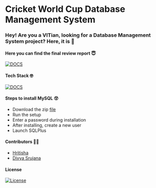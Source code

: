 # Cricket World Cup Database Management System


### Hey! Are you a VITian, looking for a Database Management System project? Here, it is :star_struck:


#### Here you can find the final review report :innocent:
[![DOCS](http://img.shields.io/static/v1.svg?label=Project&message=Report&logo=microsoft-word&style=social)](https://github.com/Shreya549/CricketWorldCupDB/blob/master/Project%20Report.pdf) 



#### Tech Stack :nerd_face:
[![DOCS](http://img.shields.io/badge/database-mysql-blue.svg?logo=MYSQL&logoColor=white)](https://github.com/Shreya549/CricketWorldCupDB/blob/master/project.sql)

#### Steps to install MySQL :astonished:

- Download the zip [file](https://www.oracle.com/database/technologies/oracle18c-windows-180000-downloads.html)
- Run the setup
- Enter a password during installation
- After installing, create a new user
- Launch SQLPlus


#### Contributors :woman_student:	
- <a href="https://github.com/hritisha">Hritisha</a>
- <a href="https://github.com/emmadidivyasrujana">Divya Srujana</a>

#### License

[![License](http://img.shields.io/:license-mit-blue.svg?style=flat-square)](http://badges.mit-license.org)

